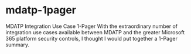 # mdatp-1pager
MDATP Integration Use Case 1-Pager
With the extraordinary number of integration use cases available between MDATP and the greater Microsoft 365 platform security controls, I thought I would put together a 1-Pager summary.
